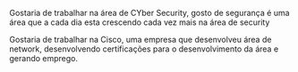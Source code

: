 Gostaria de trabalhar na área de CYber Security, gosto de segurança é uma área que a cada dia esta crescendo cada vez mais na área de security

Gostaria de trabalhar na Cisco, uma empresa que desenvolveu área de network, desenvolvendo certificações para o desenvolvimento da área e gerando emprego. 

